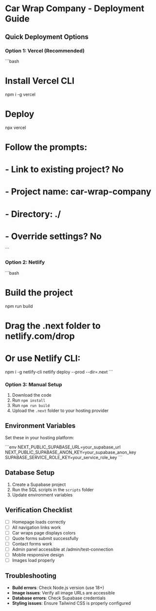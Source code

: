 # Car Wrap Company - Deployment Guide

## Quick Deployment Options

### Option 1: Vercel (Recommended)
\`\`\`bash
# Install Vercel CLI
npm i -g vercel

# Deploy
npx vercel

# Follow the prompts:
# - Link to existing project? No
# - Project name: car-wrap-company
# - Directory: ./
# - Override settings? No
\`\`\`

### Option 2: Netlify
\`\`\`bash
# Build the project
npm run build

# Drag the .next folder to netlify.com/drop
# Or use Netlify CLI:
npm i -g netlify-cli
netlify deploy --prod --dir=.next
\`\`\`

### Option 3: Manual Setup
1. Download the code
2. Run `npm install`
3. Run `npm run build`
4. Upload the `.next` folder to your hosting provider

## Environment Variables
Set these in your hosting platform:

\`\`\`env
NEXT_PUBLIC_SUPABASE_URL=your_supabase_url
NEXT_PUBLIC_SUPABASE_ANON_KEY=your_supabase_anon_key
SUPABASE_SERVICE_ROLE_KEY=your_service_role_key
\`\`\`

## Database Setup
1. Create a Supabase project
2. Run the SQL scripts in the `scripts` folder
3. Update environment variables

## Verification Checklist
- [ ] Homepage loads correctly
- [ ] All navigation links work
- [ ] Car wraps page displays colors
- [ ] Quote forms submit successfully
- [ ] Contact forms work
- [ ] Admin panel accessible at /admin/test-connection
- [ ] Mobile responsive design
- [ ] Images load properly

## Troubleshooting
- **Build errors**: Check Node.js version (use 18+)
- **Image issues**: Verify all image URLs are accessible
- **Database errors**: Check Supabase credentials
- **Styling issues**: Ensure Tailwind CSS is properly configured
